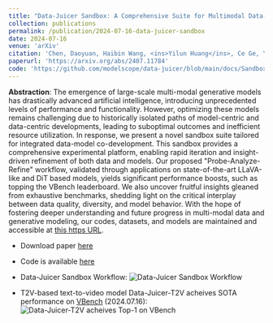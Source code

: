 ```yaml
---
title: "Data-Juicer Sandbox: A Comprehensive Suite for Multimodal Data-Model Co-development"
collection: publications
permalink: /publication/2024-07-16-data-juicer-sandbox
date: 2024-07-16
venue: 'arXiv'
citation: 'Chen, Daoyuan, Haibin Wang, <ins>Yilun Huang</ins>, Ce Ge, Yaliang Li, Bolin Ding, and Jingren Zhou. "Data-Juicer Sandbox: A Comprehensive Suite for Multimodal Data-Model Co-development." arXiv preprint arXiv:2407.11784 (2024).'
paperurl: 'https://arxiv.org/abs/2407.11784'
code: 'https://github.com/modelscope/data-juicer/blob/main/docs/Sandbox.md'
---
```


<strong>Abstraction</strong>: The emergence of large-scale multi-modal generative models has drastically advanced artificial intelligence, introducing unprecedented levels of performance and functionality. However, optimizing these models remains challenging due to historically isolated paths of model-centric and data-centric developments, leading to suboptimal outcomes and inefficient resource utilization. In response, we present a novel sandbox suite tailored for integrated data-model co-development. This sandbox provides a comprehensive experimental platform, enabling rapid iteration and insight-driven refinement of both data and models. Our proposed "Probe-Analyze-Refine" workflow, validated through applications on state-of-the-art LLaVA-like and DiT based models, yields significant performance boosts, such as topping the VBench leaderboard. We also uncover fruitful insights gleaned from exhaustive benchmarks, shedding light on the critical interplay between data quality, diversity, and model behavior. With the hope of fostering deeper understanding and future progress in multi-modal data and generative modeling, our codes, datasets, and models are maintained and accessible at [this https URL](https://github.com/modelscope/data-juicer/blob/main/docs/Sandbox.md).

- Download paper [here](https://arxiv.org/abs/2407.11784)
- Code is available [here](https://github.com/modelscope/data-juicer/blob/main/docs/Sandbox.md)

- Data-Juicer Sandbox Workflow:
![Data-Juicer Sandbox Workflow](https://img.alicdn.com/imgextra/i2/O1CN01B3zR0t29noFoHGsyq_!!6000000008113-2-tps-3878-2212.png)

- T2V-based text-to-video model Data-Juicer-T2V acheives SOTA performance on [VBench](https://vchitect.github.io/VBench-project/) (2024.07.16):
![Data-Juicer-T2V acheives Top-1 on VBench](https://img.alicdn.com/imgextra/i2/O1CN01iKVDNE1SJYc42AqKD_!!6000000002226-2-tps-2966-1832.png)


